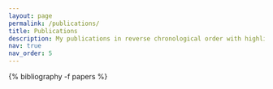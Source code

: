 ```yaml
---
layout: page
permalink: /publications/
title: Publications
description: My publications in reverse chronological order with highlights in <strong>bold</strong>.
nav: true
nav_order: 5
---
```



<!-- _pages/publications.md -->
<div class="publications">

  {% bibliography -f papers %}

</div>
